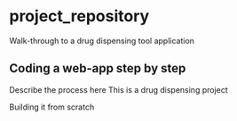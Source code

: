 # project_repository
Walk-through to a drug dispensing tool application

## Coding a web-app step by step

Describe the process here 
 This is a drug dispensing project

 Building it from scratch
